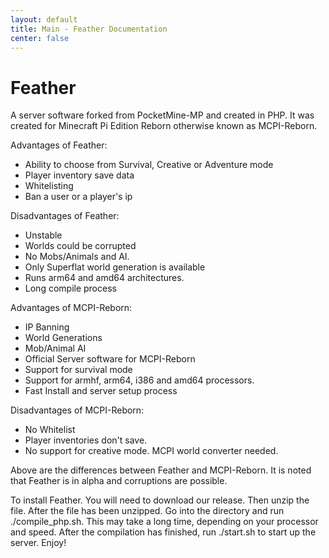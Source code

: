 ```yaml
---
layout: default
title: Main - Feather Documentation
center: false
---
```


# Feather 
A server software forked from PocketMine-MP and created in PHP. It was created for Minecraft Pi Edition Reborn otherwise known as MCPI-Reborn.

Advantages of Feather:
- Ability to choose from Survival, Creative or Adventure mode
- Player inventory save data
- Whitelisting
- Ban a user or a player's ip

Disadvantages of Feather:
- Unstable
- Worlds could be corrupted
- No Mobs/Animals and AI.
- Only Superflat world generation is available
- Runs arm64 and amd64 architectures.
- Long compile process

Advantages of MCPI-Reborn:
- IP Banning
- World Generations
- Mob/Animal AI
- Official Server software for MCPI-Reborn
- Support for survival mode
- Support for armhf, arm64, i386 and amd64 processors.
- Fast Install and server setup process

Disadvantages of MCPI-Reborn:
- No Whitelist
- Player inventories don't save.
- No support for creative mode. MCPI world converter needed.

Above are the differences between Feather and MCPI-Reborn. It is noted that Feather is in alpha and corruptions are possible.

To install Feather. You will need to download our release. Then unzip the file. After the file has been unzipped. Go into the directory and run ./compile_php.sh.
This may take a long time, depending on your processor and speed. After the compilation has finished, run ./start.sh to start up the server. Enjoy!
